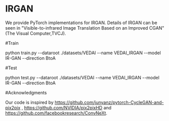 # IRGAN

We  provide PyTorch implementations for IRGAN. 
Details of IRGAN can be seen in "Visible-to-infrared Image Translation Based on an Improved CGAN"(The Visual Computer,TVCJ).

#Train

python train.py --dataroot ./datasets/VEDAI --name VEDAI_IRGAN --model IR-GAN --direction BtoA

#Test

python test.py --dataroot ./datasets/VEDAI --name VEDAI_IRGAN --model IR-GAN --direction BtoA

#Acknowledgments

Our code is inspired by https://github.com/junyanz/pytorch-CycleGAN-and-pix2pix , https://github.com/NVIDIA/pix2pixHD and https://github.com/facebookresearch/ConvNeXt.
